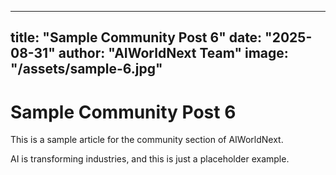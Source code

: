 
---
title: "Sample Community Post 6"
date: "2025-08-31"
author: "AIWorldNext Team"
image: "/assets/sample-6.jpg"
---

# Sample Community Post 6

This is a sample article for the community section of AIWorldNext.

AI is transforming industries, and this is just a placeholder example.

